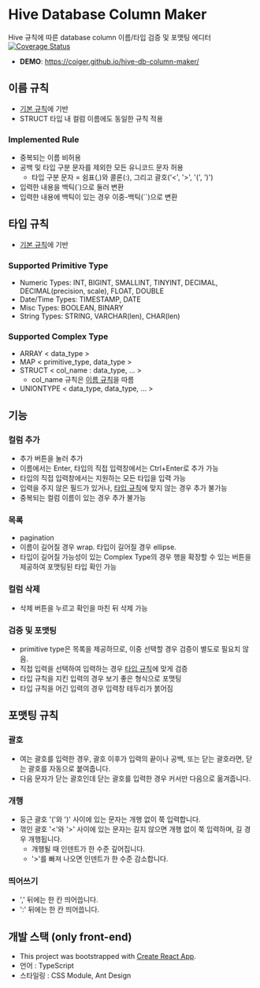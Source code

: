 # Hive Database Column Maker
Hive 규칙에 따른 database column 이름/타입 검증 및 포맷팅 에디터  
[![Coverage Status](https://coveralls.io/repos/github/coiger/hive-db-column-maker/badge.svg?branch=main)](https://coveralls.io/github/coiger/hive-db-column-maker?branch=main)
- **DEMO**: https://coiger.github.io/hive-db-column-maker/

## 이름 규칙
- [기본 규칙](https://cwiki.apache.org/confluence/display/hive/languagemanual+ddl#LanguageManualDDL-RulesforColumnNames:~:text=result%20in%20error.-,Alter,-Column)에 기반
- STRUCT 타입 내 컬럼 이름에도 동일한 규칙 적용

### Implemented Rule
- 중복되는 이름 비허용
- 공백 및 타입 구분 문자를 제외한 모든 유니코드 문자 허용
    - 타입 구분 문자 = 쉼표(,)와 콜론(:), 그리고 괄호('<', '>', '(', ')')
- 입력한 내용을 백틱(`)으로 둘러 변환
- 입력한 내용에 백틱이 있는 경우 이중-백틱(``)으로 변환

## 타입 규칙
- [기본 규칙](https://cwiki.apache.org/confluence/display/hive/languagemanual+ddl#LanguageManualDDL-CreateTable)에 기반

### Supported Primitive Type
- Numeric Types: INT, BIGINT, SMALLINT, TINYINT, DECIMAL, DECIMAL(precision, scale), FLOAT, DOUBLE
- Date/Time Types: TIMESTAMP, DATE
- Misc Types: BOOLEAN, BINARY
- String Types: STRING, VARCHAR(len), CHAR(len)

### Supported Complex Type
- ARRAY < data_type >
- MAP < primitive_type, data_type >
- STRUCT < col_name : data_type, ... >
    - col_name 규칙은 [이름 규칙](#이름-규칙)을 따름
- UNIONTYPE < data_type, data_type, ... >

## 기능
### 컬럼 추가
- 추가 버튼을 눌러 추가
- 이름에서는 Enter, 타입의 직접 입력창에서는 Ctrl+Enter로 추가 가능
- 타입의 직접 입력창에서는 지원하는 모든 타입을 입력 가능
- 입력을 주지 않은 필드가 있거나, [타입 규칙](#%ED%83%80%EC%9E%85-%EA%B7%9C%EC%B9%99)에 맞지 않는 경우 추가 불가능
- 중복되는 컬럼 이름이 있는 경우 추가 불가능

### 목록
- pagination
- 이름이 길어질 경우 wrap. 타입이 길어질 경우 ellipse.
- 타입이 길어질 가능성이 있는 Complex Type의 경우 행을 확장할 수 있는 버튼을 제공하여 포맷팅된 타입 확인 가능

### 컬럼 삭제
- 삭제 버튼을 누르고 확인을 마친 뒤 삭제 가능

### 검증 및 포맷팅
- primitive type은 목록을 제공하므로, 이중 선택할 경우 검증이 별도로 필요치 않음.
- 직접 입력을 선택하여 입력하는 경우 [타입 규칙](#%ED%83%80%EC%9E%85-%EA%B7%9C%EC%B9%99)에 맞게 검증
- 타입 규칙을 지킨 입력의 경우 보기 좋은 형식으로 포맷팅
- 타입 규칙을 어긴 입력의 경우 입력창 테두리가 붉어짐

## 포맷팅 규칙
### 괄호
- 여는 괄호를 입력한 경우, 괄호 이후가 입력의 끝이나 공백, 또는 닫는 괄호라면, 닫는 괄호를 자동으로 붙여줍니다.
- 다음 문자가 닫는 괄호인데 닫는 괄호를 입력한 경우 커서만 다음으로 옮겨줍니다.

### 개행
- 둥근 괄호 '('와 ')' 사이에 있는 문자는 개행 없이 쭉 입력합니다.
- 꺾인 괄호 '<'와 '>' 사이에 있는 문자는 길지 않으면 개행 없이 쭉 입력하며, 길 경우 개행됩니다.
    - 개행될 때 인덴트가 한 수준 깊어집니다.
    - '>'를 빠져 나오면 인덴트가 한 수준 감소합니다.

### 띄어쓰기
- ',' 뒤에는 한 칸 띄어씁니다.
- ':' 뒤에는 한 칸 띄어씁니다.

## 개발 스택 (only front-end)
- This project was bootstrapped with [Create React App](https://github.com/facebook/create-react-app).
- 언어 : TypeScript
- 스타일링 : CSS Module, Ant Design
